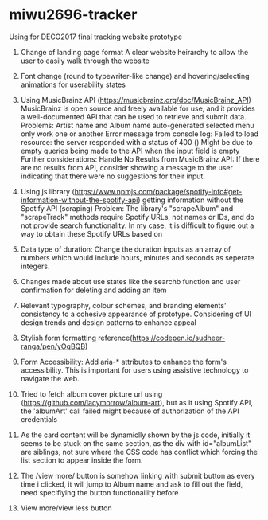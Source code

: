# miwu2696-tracker
Using for DECO2017 final tracking website prototype

1. Change of landing page format
A clear website heirarchy to allow the user to easily walk through the website

2. Font change (round to typewriter-like change) and hovering/selecting animations for userability states 

3. Using MusicBrainz API (https://musicbrainz.org/doc/MusicBrainz_API) 
MusicBrainz is open source and freely available for use, and it provides a well-documented API that can be used to retrieve and submit data. 
Problems: Artist name and Album name auto-generated selected menu only work one or another
Error message from console log: Failed to load resource: the server responded with a status of 400 () 
Might be due to empty queries being made to the API when the input field is empty
Further considerations: Handle No Results from MusicBrainz API: If there are no results from API, consider showing a message to the user indicating that there were no suggestions for their input.

4. Using js library (https://www.npmjs.com/package/spotify-info#get-information-without-the-spotify-api) getting information without the Spotify API (scraping)
Problem: The library's "scrapeAlbum" and "scrapeTrack" methods require Spotify URLs, not names or IDs, and do not provide search functionality.
In my case, it is difficult to figure out a way to obtain these Spotify URLs based on 

5. Data type of duration: Change the duration inputs as an array of numbers which would include hours, minutes and seconds as seperate integers. 

6. Changes made about use states like the searchb function and user confirmation for deleting and adding an item

7. Relevant typography, colour schemes, and branding elements' consistency to a cohesive appearance of prototype. Considering of UI design trends and design patterns to enhance appeal

8. Stylish form formatting reference(https://codepen.io/sudheer-ranga/pen/yOqBQB)

9. Form Accessibility: Add aria-* attributes to enhance the form's accessibility. This is important for users using assistive technology to navigate the web.

10. Tried to fetch album cover picture url using (https://github.com/lacymorrow/album-art), but as it using Spotify API, the 'albumArt' call failed might because of authorization of the API credentials

11. As the card content will be dynamiclly shown by the js code, initially it seems to be stuck on the same section, as the div with id="albumList" are siblings, not sure where the CSS code has conflict which forcing the list section to appear inside the form. 

12. The /view more/ button is somehow linking with submit button as every time i clicked, it will jump to Album name and ask to fill out the field, need specifiying the button functionaility before

13. View more/view less button